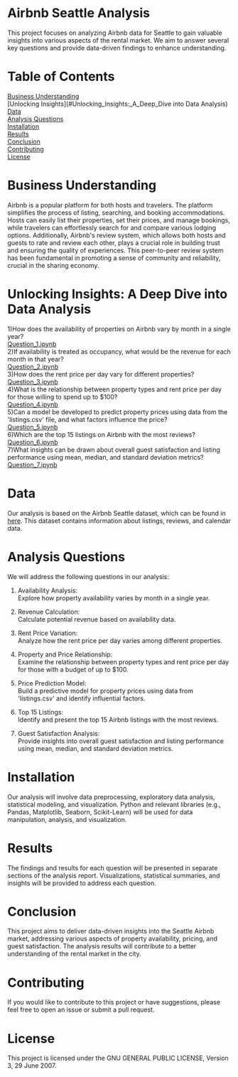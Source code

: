 # Airbnb Seattle Analysis
This project focuses on analyzing Airbnb data for Seattle to gain valuable insights into various aspects of the rental market. We aim to answer several key questions and provide data-driven findings to enhance understanding.

# Table of Contents
[Business Understanding](#Business_Understanding)  
[Unlocking Insights](#Unlocking_Insights:_A_Deep_Dive into Data Analysis)      
[Data](#Data)     
[Analysis Questions](#Analysis_Questions)    
[Installation](#Installation)    
[Results](#Results)     
[Conclusion](#Conclusion)  
[Contributing](#Contributing)    
[License](#License)    


# Business Understanding
Airbnb is a popular platform for both hosts and travelers. The platform simplifies the process of listing, searching, and booking accommodations. Hosts can easily list their properties, set their prices, and manage bookings, while travelers can effortlessly search for and compare various lodging options. Additionally, Airbnb's review system, which allows both hosts and guests to rate and review each other, plays a crucial role in building trust and ensuring the quality of experiences. This peer-to-peer review system has been fundamental in promoting a sense of community and reliability, crucial in the sharing economy.

# Unlocking Insights: A Deep Dive into Data Analysis

1)How does the availability of properties on Airbnb vary by month in a single year?  
[Question_1.ipynb](https://github.com/RaghuVaranKula/seattle_airbnb_analysis/blob/main/Question_1.ipynb)   
2)If availability is treated as occupancy, what would be the revenue for each month in that year?    
[Question_2.ipynb](https://github.com/RaghuVaranKula/seattle_airbnb_analysis/blob/main/Question_2.ipynb)   
3)How does the rent price per day vary for different properties?    
[Question_3.ipynb](https://github.com/RaghuVaranKula/seattle_airbnb_analysis/blob/main/Question_3.ipynb)   
4)What is the relationship between property types and rent price per day for those willing to spend up to $100?   
[Question_4.ipynb](https://github.com/RaghuVaranKula/seattle_airbnb_analysis/blob/main/Question_4.ipynb)   
5)Can a model be developed to predict property prices using data from the 'listings.csv' file, and what factors influence the price?    
[Question_5.ipynb](https://github.com/RaghuVaranKula/seattle_airbnb_analysis/blob/main/Question_5.ipynb)  
6)Which are the top 15 listings on Airbnb with the most reviews?    
[Question_6.ipynb](https://github.com/RaghuVaranKula/seattle_airbnb_analysis/blob/main/Question_6.ipynb)   
7)What insights can be drawn about overall guest satisfaction and listing performance using mean, median, and standard deviation metrics?    
[Question_7.ipynb](https://github.com/RaghuVaranKula/seattle_airbnb_analysis/blob/main/Question_7.ipynb)   

# Data
Our analysis is based on the Airbnb Seattle dataset, which can be found in [here](https://www.kaggle.com/datasets/airbnb/seattle/data). This dataset contains information about listings, reviews, and calendar data.

# Analysis Questions
We will address the following questions in our analysis:

1) Availability Analysis:  
Explore how property availability varies by month in a single year.


2) Revenue Calculation:  
Calculate potential revenue based on availability data.


3) Rent Price Variation:  
Analyze how the rent price per day varies among different properties.


4) Property and Price Relationship:  
Examine the relationship between property types and rent price per day for those with a budget of up to $100.


5) Price Prediction Model:  
Build a predictive model for property prices using data from 'listings.csv' and identify influential factors.


6) Top 15 Listings:  
Identify and present the top 15 Airbnb listings with the most reviews.


7) Guest Satisfaction Analysis:  
Provide insights into overall guest satisfaction and listing performance using mean, median, and standard deviation metrics.


# Installation
Our analysis will involve data preprocessing, exploratory data analysis, statistical modeling, and visualization. Python and relevant libraries (e.g., Pandas, Matplotlib, Seaborn, Scikit-Learn) will be used for data manipulation, analysis, and visualization.

# Results
The findings and results for each question will be presented in separate sections of the analysis report. Visualizations, statistical summaries, and insights will be provided to address each question.

# Conclusion
This project aims to deliver data-driven insights into the Seattle Airbnb market, addressing various aspects of property availability, pricing, and guest satisfaction. The analysis results will contribute to a better understanding of the rental market in the city.

# Contributing
If you would like to contribute to this project or have suggestions, please feel free to open an issue or submit a pull request.

# License
This project is licensed under the GNU GENERAL PUBLIC LICENSE, Version 3, 29 June 2007.
